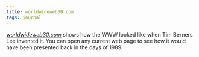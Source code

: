 ```yaml
---
title: worldwideweb30.com
tags: journal
---
```

[<cite>worldwideweb30.com</cite>](https://worldwideweb30.com) shows how the WWW looked like when Tim Berners Lee invented it. You can open any current web page to see how it would have been presented back in the days of 1989.